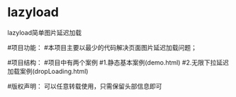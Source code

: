﻿# lazyload
lazyload简单图片延迟加载

#项目功能：
#本项目主要以最少的代码解决页面图片延迟加载问题；

#项目结构：
#项目中有两个案例
#1.静态基本案例(demo.html)
#2.无限下拉延迟加载案例(dropLoading.html)

#版权声明：
可以任意转载使用，只需保留头部信息即可
